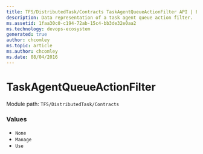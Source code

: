 ```yaml
---
title: TFS/DistributedTask/Contracts TaskAgentQueueActionFilter API | Extensions for Azure DevOps Services
description: Data representation of a task agent queue action filter.
ms.assetid: 1faa30c0-c194-72ab-15c4-bb3de32e0aa2
ms.technology: devops-ecosystem
generated: true
author: chcomley
ms.topic: article
ms.author: chcomley
ms.date: 08/04/2016
---
```


# TaskAgentQueueActionFilter

Module path: `TFS/DistributedTask/Contracts`

### Values

- `None`
- `Manage`
- `Use`
